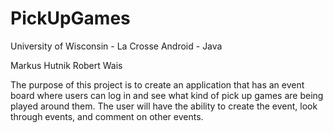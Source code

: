 <h1>PickUpGames</h1>

University of Wisconsin - La Crosse
Android - Java

Markus Hutnik
Robert Wais

The purpose of this project is to create an application that has an event board where users can log in and see what kind of pick up games are being played around them. The user will have the ability to create the event, look through events, and comment on other events.

